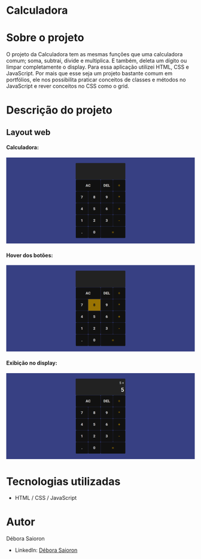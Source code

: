 # Calculadora

# Sobre o projeto

O projeto da Calculadora tem as mesmas funções que uma calculadora comum; soma, subtrai, divide e multiplica. E também, deleta um dígito ou limpar completamente o display. Para essa aplicação utilizei HTML, CSS e JavaScript. Por mais que esse seja um projeto bastante comum em portfólios, ele nos possibilita praticar conceitos de classes e métodos no JavaScript e rever conceitos no CSS como o grid. 

# Descrição do projeto

## Layout web
#### Calculadora:

![Web index](https://github.com/saiorond/calculadora/blob/main/Imagens/screencapture-calculadora-two-indol-vercel-app-2022-09-05-20_08_27.png)

#### Hover dos botões:

![Web required](https://github.com/saiorond/calculadora/blob/main/Imagens/screencapture-calculadora-two-indol-vercel-app-2022-09-05-20_08_36.png)

#### Exibição no display:

![Web required](https://github.com/saiorond/calculadora/blob/main/Imagens/screencapture-calculadora-two-indol-vercel-app-2022-09-05-20_08_57.png)

# Tecnologias utilizadas

- HTML / CSS / JavaScript

# Autor

Débora Saioron

- LinkedIn: [Débora Saioron](https://www.linkedin.com/in/deborasaioron/)
